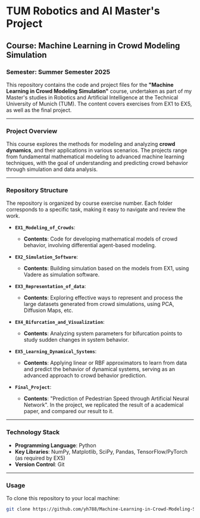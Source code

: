 # TUM Robotics and AI Master's Project

## Course: Machine Learning in Crowd Modeling Simulation
### Semester: Summer Semester 2025

This repository contains the code and project files for the **"Machine Learning in Crowd Modeling Simulation"** course, undertaken as part of my Master's studies in Robotics and Artificial Intelligence at the Technical University of Munich (TUM). The content covers exercises from EX1 to EX5, as well as the final project.

---

### Project Overview

This course explores the methods for modeling and analyzing **crowd dynamics**, and their applications in various scenarios. The projects range from fundamental mathematical modeling to advanced machine learning techniques, with the goal of understanding and predicting crowd behavior through simulation and data analysis.

---

### Repository Structure

The repository is organized by course exercise number. Each folder corresponds to a specific task, making it easy to navigate and review the work.

-   **`EX1_Modeling_of_Crowds`**:
    * **Contents**: Code for developing mathematical models of crowd behavior, involving differential agent-based modeling.

-   **`EX2_Simulation_Software`**:
    * **Contents**: Building simulation based on the models from EX1, using Vadere as simulation software.

-   **`EX3_Representation_of_data`**:
    * **Contents**: Exploring effective ways to represent and process the large datasets generated from crowd simulations, using PCA, Diffusion Maps, etc.

-   **`EX4_Bifurcation_and_Visualization`**:
    * **Contents**: Analyzing system parameters for bifurcation points to study sudden changes in system behavior.

-   **`EX5_Learning_Dynamical_Systems`**:
    * **Contents**: Applying linear or RBF approximators to learn from data and predict the behavior of dynamical systems, serving as an advanced approach to crowd behavior prediction.

-   **`Final_Project`**:
    * **Contents**: "Prediction of Pedestrian Speed through Artificial Neural Network". In the project, we replicated the result of a academical paper, and compared our result to it.

---

### Technology Stack

-   **Programming Language**: Python
-   **Key Libraries**: NumPy, Matplotlib, SciPy, Pandas, TensorFlow/PyTorch (as required by EX5)
-   **Version Control**: Git

---

### Usage

To clone this repository to your local machine:
```bash
git clone https://github.com/yh788/Machine-Learning-in-Crowd-Modeling-Simulation-SS2025.git
